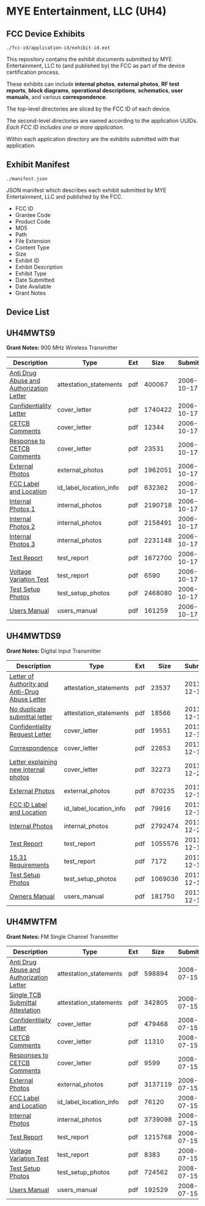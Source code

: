 # MYE Entertainment, LLC (UH4)
## FCC Device Exhibits

```
./fcc-id/application-id/exhibit-id.ext
```

This repository contains the exhibit documents submitted by MYE Entertainment, LLC to (and published by) the FCC as part of the device certification process.

These exhibits can include **internal photos**, **external photos**, **RF test reports**, **block diagrams**, **operational descriptions**, **schematics**, **user manuals**, and various **correspondence**.

The top-level directories are sliced by the FCC ID of each device.

The second-level directories are named according to the application UUIDs. *Each FCC ID includes one or more application.*

Within each application directory are the exhibits submitted with that application. 

## Exhibit Manifest

```
./manifest.json
```

JSON manifest which describes each exhibit submitted by MYE Entertainment, LLC and published by the FCC.

- FCC ID
- Grantee Code
- Product Code
- MD5
- Path
- File Extension
- Content Type
- Size
- Exhibit ID
- Exhibit Description
- Exhibit Type
- Date Submitted
- Date Available
- Grant Notes

## Device List
## UH4MWTS9
**Grant Notes:** 900 MHz Wireless Transmitter

| Description | Type | Ext | Size | Submitted | Available |
| ----------- | ---- | --- | ---- | --------- | --------- |
| [Anti Drug Abuse and Authorization Letter](UH4MWTS9/08672e5851fc490ef8760265fa319db0/717074.pdf) | attestation_statements | pdf | 400067 | 2006-10-17 | 2006-10-17 |
| [Confidentiality Letter](UH4MWTS9/08672e5851fc490ef8760265fa319db0/717072.pdf) | cover_letter | pdf | 1740422 | 2006-10-17 | 2006-10-17 |
| [CETCB Comments](UH4MWTS9/08672e5851fc490ef8760265fa319db0/717075.pdf) | cover_letter | pdf | 12344 | 2006-10-17 | 2006-10-17 |
| [Response to CETCB Comments](UH4MWTS9/08672e5851fc490ef8760265fa319db0/717076.pdf) | cover_letter | pdf | 23531 | 2006-10-17 | 2006-10-17 |
| [External Photos](UH4MWTS9/08672e5851fc490ef8760265fa319db0/717071.pdf) | external_photos | pdf | 1962051 | 2006-10-17 | 2006-10-17 |
| [FCC Label and Location](UH4MWTS9/08672e5851fc490ef8760265fa319db0/717070.pdf) | id_label_location_info | pdf | 632362 | 2006-10-17 | 2006-10-17 |
| [Internal Photos 1](UH4MWTS9/08672e5851fc490ef8760265fa319db0/717067.pdf) | internal_photos | pdf | 2190718 | 2006-10-17 | 2006-10-17 |
| [Internal Photos 2](UH4MWTS9/08672e5851fc490ef8760265fa319db0/717068.pdf) | internal_photos | pdf | 2158491 | 2006-10-17 | 2006-10-17 |
| [Internal Photos 3](UH4MWTS9/08672e5851fc490ef8760265fa319db0/717069.pdf) | internal_photos | pdf | 2231148 | 2006-10-17 | 2006-10-17 |
| [Test Report](UH4MWTS9/08672e5851fc490ef8760265fa319db0/717064.pdf) | test_report | pdf | 1672700 | 2006-10-17 | 2006-10-17 |
| [Voltage Variation Test](UH4MWTS9/08672e5851fc490ef8760265fa319db0/717077.pdf) | test_report | pdf | 6590 | 2006-10-17 | 2006-10-17 |
| [Test Setup Photos](UH4MWTS9/08672e5851fc490ef8760265fa319db0/717063.pdf) | test_setup_photos | pdf | 2468080 | 2006-10-17 | 2006-10-17 |
| [Users Manual](UH4MWTS9/08672e5851fc490ef8760265fa319db0/717062.pdf) | users_manual | pdf | 161259 | 2006-10-17 | 2006-10-17 |
## UH4MWTDS9
**Grant Notes:** Digital Input Transmitter

| Description | Type | Ext | Size | Submitted | Available |
| ----------- | ---- | --- | ---- | --------- | --------- |
| [Letter of Authority and Anti-Drug Abuse Letter](UH4MWTDS9/2e8bdfa29e6f49c63e9461d11e7f51a4/1602620.pdf) | attestation_statements | pdf | 23537 | 2011-12-14 | 2011-12-14 |
| [No duplicate submittal letter](UH4MWTDS9/2e8bdfa29e6f49c63e9461d11e7f51a4/1602621.pdf) | attestation_statements | pdf | 18566 | 2011-12-14 | 2011-12-14 |
| [Confidentiality Request Letter](UH4MWTDS9/2e8bdfa29e6f49c63e9461d11e7f51a4/1602623.pdf) | cover_letter | pdf | 19551 | 2011-12-14 | 2011-12-14 |
| [Correspondence](UH4MWTDS9/2e8bdfa29e6f49c63e9461d11e7f51a4/1602652.pdf) | cover_letter | pdf | 22653 | 2011-12-14 | 2011-12-14 |
| [Letter explaining new internal photos](UH4MWTDS9/2e8bdfa29e6f49c63e9461d11e7f51a4/1612086.pdf) | cover_letter | pdf | 32273 | 2011-12-29 | 2011-12-14 |
| [External Photos](UH4MWTDS9/2e8bdfa29e6f49c63e9461d11e7f51a4/1602624.pdf) | external_photos | pdf | 870235 | 2011-12-14 | 2011-12-14 |
| [FCC ID Label and Location](UH4MWTDS9/2e8bdfa29e6f49c63e9461d11e7f51a4/1602627.pdf) | id_label_location_info | pdf | 79916 | 2011-12-14 | 2011-12-14 |
| [Internal Photos](UH4MWTDS9/2e8bdfa29e6f49c63e9461d11e7f51a4/1612085.pdf) | internal_photos | pdf | 2792474 | 2011-12-29 | 2011-12-14 |
| [Test Report](UH4MWTDS9/2e8bdfa29e6f49c63e9461d11e7f51a4/1602644.pdf) | test_report | pdf | 1055576 | 2011-12-14 | 2011-12-14 |
| [15.31 Requirements](UH4MWTDS9/2e8bdfa29e6f49c63e9461d11e7f51a4/1602648.pdf) | test_report | pdf | 7172 | 2011-12-14 | 2011-12-14 |
| [Test Setup Photos](UH4MWTDS9/2e8bdfa29e6f49c63e9461d11e7f51a4/1602646.pdf) | test_setup_photos | pdf | 1069036 | 2011-12-14 | 2011-12-14 |
| [Owners Manual](UH4MWTDS9/2e8bdfa29e6f49c63e9461d11e7f51a4/1602647.pdf) | users_manual | pdf | 181750 | 2011-12-14 | 2011-12-14 |
## UH4MWTFM
**Grant Notes:** FM Single Channel Transmitter

| Description | Type | Ext | Size | Submitted | Available |
| ----------- | ---- | --- | ---- | --------- | --------- |
| [Anti Drug Abuse and Authorization Letter](UH4MWTFM/00b40b996e1823f028702590d192aa34/971001.pdf) | attestation_statements | pdf | 598894 | 2008-07-15 | 2008-07-15 |
| [Single TCB Submittal Attestation](UH4MWTFM/00b40b996e1823f028702590d192aa34/971002.pdf) | attestation_statements | pdf | 342805 | 2008-07-15 | 2008-07-15 |
| [Confidentilaity Letter](UH4MWTFM/00b40b996e1823f028702590d192aa34/970984.pdf) | cover_letter | pdf | 479468 | 2008-07-15 | 2008-07-15 |
| [CETCB Comments](UH4MWTFM/00b40b996e1823f028702590d192aa34/970985.pdf) | cover_letter | pdf | 11310 | 2008-07-15 | 2008-07-15 |
| [Responses to CETCB Comments](UH4MWTFM/00b40b996e1823f028702590d192aa34/970986.pdf) | cover_letter | pdf | 9599 | 2008-07-15 | 2008-07-15 |
| [External Photos](UH4MWTFM/00b40b996e1823f028702590d192aa34/970982.pdf) | external_photos | pdf | 3137119 | 2008-07-15 | 2008-07-15 |
| [FCC Label and Location](UH4MWTFM/00b40b996e1823f028702590d192aa34/970981.pdf) | id_label_location_info | pdf | 76120 | 2008-07-15 | 2008-07-15 |
| [Internal Photos](UH4MWTFM/00b40b996e1823f028702590d192aa34/970980.pdf) | internal_photos | pdf | 3739098 | 2008-07-15 | 2008-07-15 |
| [Test Report](UH4MWTFM/00b40b996e1823f028702590d192aa34/970976.pdf) | test_report | pdf | 1215768 | 2008-07-15 | 2008-07-15 |
| [Voltage Variation Test](UH4MWTFM/00b40b996e1823f028702590d192aa34/971003.pdf) | test_report | pdf | 8383 | 2008-07-15 | 2008-07-15 |
| [Test Setup Photos](UH4MWTFM/00b40b996e1823f028702590d192aa34/970975.pdf) | test_setup_photos | pdf | 724562 | 2008-07-15 | 2008-07-15 |
| [Users Manual](UH4MWTFM/00b40b996e1823f028702590d192aa34/970974.pdf) | users_manual | pdf | 192529 | 2008-07-15 | 2008-07-15 |
